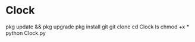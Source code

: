 # Clock



pkg update && pkg upgrade 
pkg install git 
git clone 
cd Clock 
ls 
chmod +x *
python Clock.py

